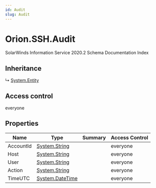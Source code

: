 ```yaml
---
id: Audit
slug: Audit
---
```


# Orion.SSH.Audit

SolarWinds Information Service 2020.2 Schema Documentation Index

## Inheritance

↳ [System.Entity](./../System/Entity)

## Access control

everyone

## Properties

| Name | Type | Summary | Access Control |
| ------ | ------ | ------ | ------ |
| AccountId | [System.String](https://docs.microsoft.com/en-us/dotnet/api/system.string) |  | everyone |
| Host | [System.String](https://docs.microsoft.com/en-us/dotnet/api/system.string) |  | everyone |
| User | [System.String](https://docs.microsoft.com/en-us/dotnet/api/system.string) |  | everyone |
| Action | [System.String](https://docs.microsoft.com/en-us/dotnet/api/system.string) |  | everyone |
| TimeUTC | [System.DateTime](https://docs.microsoft.com/en-us/dotnet/api/system.datetime) |  | everyone |

